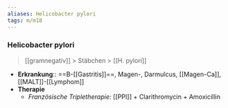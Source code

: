 ```yaml
---
aliases: Helicobacter pylori
tags: m/m18
---
```

### Helicobacter pylori
> [[gramnegativ]] > Stäbchen > [[H. pylori]]
- **Erkrankung**:: ==B-[[Gastritis]]==, Magen-, Darmulcus, [[Magen-Ca]], [[MALT]]-[[Lymphom]]
- **Therapie**
	- *Französische Tripletherapie:* [[PPI]] + Clarithromycin + Amoxicillin